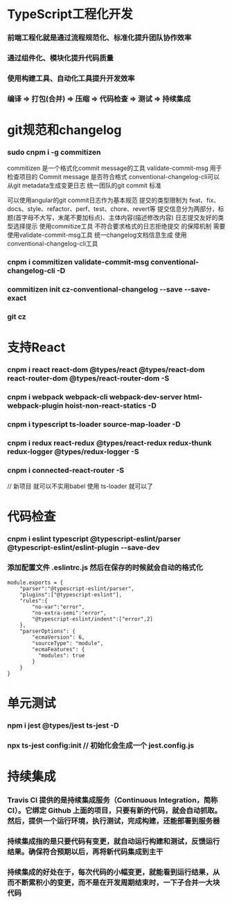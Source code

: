 # TypeScript工程化开发
### 前端工程化就是通过流程规范化、标准化提升团队协作效率
### 通过组件化、模块化提升代码质量
### 使用构建工具、自动化工具提升开发效率
### 编译 => 打包(合并) => 压缩 => 代码检查 => 测试 => 持续集成

# git规范和changelog
### sudo cnpm i -g commitizen
commitizen 是一个格式化commit message的工具
validate-commit-msg 用于检查项目的 Commit message 是否符合格式
conventional-changelog-cli可以从git metadata生成变更日志
统一团队的git commit 标准

可以使用angular的git commit日志作为基本规范
提交的类型限制为 feat、fix、docs、style、refactor、perf、test、chore、revert等
提交信息分为两部分，标题(首字母不大写，末尾不要加标点)、主体内容(描述修改内容)
日志提交友好的类型选择提示 使用commitize工具
不符合要求格式的日志拒绝提交 的保障机制
需要使用validate-commit-msg工具
统一changelog文档信息生成
使用conventional-changelog-cli工具

### cnpm i commitizen  validate-commit-msg conventional-changelog-cli -D
### commitizen init cz-conventional-changelog --save --save-exact
### git cz

# 支持React
### cnpm i react react-dom @types/react @types/react-dom react-router-dom @types/react-router-dom   -S
### cnpm i webpack webpack-cli webpack-dev-server html-webpack-plugin hoist-non-react-statics -D
### cnpm i typescript ts-loader source-map-loader -D
### cnpm i redux react-redux @types/react-redux redux-thunk  redux-logger @types/redux-logger -S
### cnpm i connected-react-router -S 

// 新项目 就可以不实用babel 使用 ts-loader 就可以了

# 代码检查
### cnpm i eslint typescript @typescript-eslint/parser @typescript-eslint/eslint-plugin --save-dev

### 添加配置文件 .eslintrc.js 然后在保存的时候就会自动的格式化
```
module.exports = {
    "parser":"@typescript-eslint/parser",
    "plugins":["@typescript-eslint"],
    "rules":{
        "no-var":"error",
        "no-extra-semi":"error",
        "@typescript-eslint/indent":["error",2]
    },
    "parserOptions": {
        "ecmaVersion": 6,
        "sourceType": "module",
        "ecmaFeatures": {
          "modules": true
        }
    }
}
```


# 单元测试
### npm i jest @types/jest ts-jest -D
### npx ts-jest config:init   // 初始化会生成一个 jest.config.js 





# 持续集成
### Travis CI 提供的是持续集成服务（Continuous Integration，简称 CI）。它绑定 Github 上面的项目，只要有新的代码，就会自动抓取。然后，提供一个运行环境，执行测试，完成构建，还能部署到服务器
### 持续集成指的是只要代码有变更，就自动运行构建和测试，反馈运行结果。确保符合预期以后，再将新代码集成到主干
### 持续集成的好处在于，每次代码的小幅变更，就能看到运行结果，从而不断累积小的变更，而不是在开发周期结束时，一下子合并一大块代码